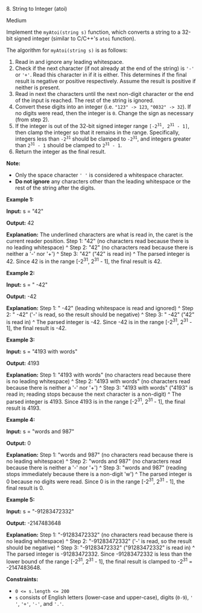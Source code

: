 ﻿8\. String to Integer (atoi)

Medium

Implement the `myAtoi(string s)` function, which converts a string to a 32-bit signed integer (similar to C/C++'s `atoi` function).

The algorithm for `myAtoi(string s)` is as follows:

1.  Read in and ignore any leading whitespace.
2.  Check if the next character (if not already at the end of the string) is `'-'` or `'+'`. Read this character in if it is either. This determines if the final result is negative or positive respectively. Assume the result is positive if neither is present.
3.  Read in next the characters until the next non-digit character or the end of the input is reached. The rest of the string is ignored.
4.  Convert these digits into an integer (i.e. `"123" -> 123`, `"0032" -> 32`). If no digits were read, then the integer is `0`. Change the sign as necessary (from step 2).
5.  If the integer is out of the 32-bit signed integer range <code>[-2<sup>31</sup>, 2<sup>31</sup> - 1]</code>, then clamp the integer so that it remains in the range. Specifically, integers less than <code>-2<sup>31</sup></code> should be clamped to <code>-2<sup>31</sup></code>, and integers greater than <code>2<sup>31</sup> - 1</code> should be clamped to <code>2<sup>31</sup> - 1</code>.
6.  Return the integer as the final result.

**Note:**

*   Only the space character `' '` is considered a whitespace character.
*   **Do not ignore** any characters other than the leading whitespace or the rest of the string after the digits.

**Example 1:**

**Input:** s = "42"

**Output:** 42

**Explanation:** The underlined characters are what is read in, the caret is the current reader position. Step 1: "42" (no characters read because there is no leading whitespace) ^ Step 2: "42" (no characters read because there is neither a '-' nor '+') ^ Step 3: "42" ("42" is read in) ^ The parsed integer is 42. Since 42 is in the range \[-2<sup>31</sup>, 2<sup>31</sup> - 1\], the final result is 42. 

**Example 2:**

**Input:** s = " -42"

**Output:** -42

**Explanation:** Step 1: " \-42" (leading whitespace is read and ignored) ^ Step 2: " \-42" ('-' is read, so the result should be negative) ^ Step 3: " -42" ("42" is read in) ^ The parsed integer is -42. Since -42 is in the range \[-2<sup>31</sup>, 2<sup>31</sup> - 1\], the final result is -42. 

**Example 3:**

**Input:** s = "4193 with words"

**Output:** 4193

**Explanation:** Step 1: "4193 with words" (no characters read because there is no leading whitespace) ^ Step 2: "4193 with words" (no characters read because there is neither a '-' nor '+') ^ Step 3: "4193 with words" ("4193" is read in; reading stops because the next character is a non-digit) ^ The parsed integer is 4193. Since 4193 is in the range \[-2<sup>31</sup>, 2<sup>31</sup> - 1\], the final result is 4193. 

**Example 4:**

**Input:** s = "words and 987"

**Output:** 0

**Explanation:** Step 1: "words and 987" (no characters read because there is no leading whitespace) ^ Step 2: "words and 987" (no characters read because there is neither a '-' nor '+') ^ Step 3: "words and 987" (reading stops immediately because there is a non-digit 'w') ^ The parsed integer is 0 because no digits were read. Since 0 is in the range \[-2<sup>31</sup>, 2<sup>31</sup> - 1\], the final result is 0. 

**Example 5:**

**Input:** s = "-91283472332"

**Output:** -2147483648

**Explanation:** Step 1: "-91283472332" (no characters read because there is no leading whitespace) ^ Step 2: "\-91283472332" ('-' is read, so the result should be negative) ^ Step 3: "-91283472332" ("91283472332" is read in) ^ The parsed integer is -91283472332. Since -91283472332 is less than the lower bound of the range \[-2<sup>31</sup>, 2<sup>31</sup> - 1\], the final result is clamped to -2<sup>31</sup> = -2147483648.  

**Constraints:**

*   `0 <= s.length <= 200`
*   `s` consists of English letters (lower-case and upper-case), digits (`0-9`), `' '`, `'+'`, `'-'`, and `'.'`.